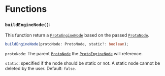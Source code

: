# Functions

### `buildEngineNode()`:

This function return a [`ProtoEngineNode`](./react.md#protonode) based on the passed [`ProtoNode`](./react.md#protonode).

```ts
buildEngineNode(protoNode: ProtoNode, static?: boolean);
```

`protoNode`: The parent [`ProtoNode`](./react.md#protonode) the [`ProtoEngineNode`](./react.md#protonode) will reference.

`static`: specified if the node should be static or not. A static node cannot be deleted by the user. Default: `false`.